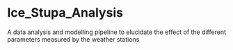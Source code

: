 # Ice_Stupa_Analysis
A data analysis and modelling pipeline to elucidate the effect of the different parameters measured by the weather stations
